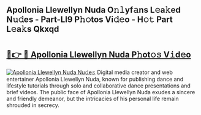 ## Apollonia Llewellyn Nuda O𝚗𝚕yf𝚊ns L𝚎a𝚔ed N𝚞𝚍es - Part-Ll9 P𝚑𝚘tos Vi𝚍𝚎o - H𝚘𝚝 Part L𝚎a𝚔s Qkxqd

# <h2><a href="http://kfdunr.oniu.top/?m=Apollonia+Llewellyn+Nuda">🔗👉 🔴 Apollonia Llewellyn Nuda P𝚑ot𝚘𝚜 V𝚒d𝚎o</a></h2>

[![Apollonia Llewellyn Nuda Nu𝚍e𝚜](https://i.imgur.com/0qMVB7G.gif)](http://kfdunr.oniu.top/?m=Apollonia+Llewellyn+Nuda)
Digital media creator and web entertainer Apollonia Llewellyn Nuda, known for publishing dance and lifestyle tutorials through solo and collaborative dance presentations and brief videos. The public face of Apollonia Llewellyn Nuda exudes a sincere and friendly demeanor, but the intricacies of his personal life remain shrouded in secrecy.  
